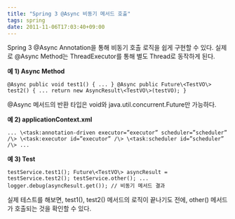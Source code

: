 ```yaml
---
title: "Spring 3 @Async 비동기 메서드 호출"
tags: spring
date: 2011-11-06T17:03:40+09:00
---
```


Spring 3 @Async Annotation을 통해 비동기 호출 로직을 쉽게 구현할 수 있다. 실제로 @Async Method는 ThreadExecutor를 통해 별도 Thread로 동작하게 된다.  
  
  
**예 1) Async Method**

    @Async public void test1() { ... } @Async public Future\<TestVO\> test2() { ... return new AsyncResult\<TestVO\>(testVO); }

  
@Async 메서드의 반환 타입은 void와 java.util.concurrent.Future만 가능하다.  
  
  
**예 2) applicationContext.xml**  

    ... \<task:annotation-driven executor=”executor” scheduler=”scheduler” /\> \<task:executor id=”executor” /\> \<task:scheduler id=”scheduler” /\> ...

  
  
**예 3) Test**  

    testService.test1(); Future\<TestVO\> asyncResult = testService.test2(); testService.other(); ... logger.debug(asyncResult.get()); // 비동기 메서드 결과

  
실제 테스트를 해보면, test1(), test2() 메서드의 로직이 끝나기도 전에, other() 메서드가 호출되는 것을 확인할 수 있다.

